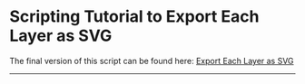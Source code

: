 # Scripting Tutorial to Export Each Layer as SVG

The final version of this script can be found here: [Export Each Layer as SVG](https://github.com/ArtezGDA/illustratorPlugin-Examples/tree/master/exportEachLayer)

----
